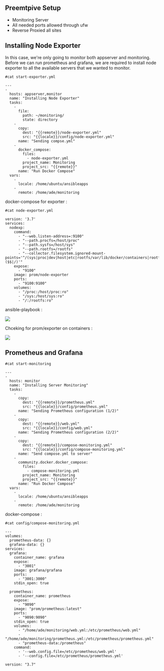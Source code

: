 ## Preemtpive Setup
- Monitoring Server
- All needed ports allowed through ufw
- Reverse Proxied all sites

## Installing Node Exporter

In this case, we're only going to monitor both appserver and monitoring.
Before we can run prometheus and grafana, we are required to install node exporter to all the available servers that we wanted to monitor.

```
#cat start-exporter.yml

---
-
  hosts: appserver,monitor
  name: "Installing Node Exporter"
  tasks:
    -
      file:
        path: ~/monitoring/
        state: directory
    -
      copy:
        dest: "{{remote}}/node-exporter.yml"
        src: "{{locale}}/config/node-exporter.yml"
      name: "Sending compse.yml"
    -
      docker_compose:
        files:
          - node-exporter.yml
        project_name: Monitoring
        project_src: "{{remote}}"
      name: "Run Docker Compose"
  vars:
    -
      locale: /home/ubuntu/ansibleapps
    -
      remote: /home/ade/monitoring
 ```

docker-compose for exporter :
```
#cat node-exporter.yml

version: '3.7'
services:
  nodexp:
    command:
      - "--web.listen-address=:9100"
      - "--path.procfs=/host/proc"
      - "--path.sysfs=/host/sys"
      - "--path.rootfs=/rootfs"
      - "--collector.filesystem.ignored-mount-points='^/(sys|proc|dev|host|etc|rootfs/var/lib/docker/containers|rootfs/var/lib/docker/overlay2|rootfs/run/docker/netns|rootfs/var/lib/docker/aufs)($$|/)'"
    expose:
      - "9100"
    image: prom/node-exporter
    ports:
      - "9100:9100"
    volumes:
      - "/proc:/host/proc:ro"
      - "/sys:/host/sys:ro"
      - "/:/rootfs:ro"
```

ansible-playbook :

![](https://github.com/ademuh/devops13-finaltask-ade/blob/main/media/exp2.png?raw=true)

Chceking for prom/exporter on containers :

![](https://github.com/ademuh/devops13-finaltask-ade/blob/main/media/exp1.png?raw=true)

## Prometheus and Grafana
```
#cat start-monitoring

---
-
  hosts: monitor
  name: "Installing Server Monitoring"
  tasks:
    -
      copy:
        dest: "{{remote}}/prometheus.yml"
        src: "{{locale}}/config/prometheus.yml"
      name: "Sending Prometheus configuration (1/2)"
    -
      copy:
        dest: "{{remote}}/web.yml"
        src: "{{locale}}/config/web.yml"
      name: "Sending Prometheus configuration (2/2)"
    -
      copy:
        dest: "{{remote}}/compose-monitoring.yml"
        src: "{{locale}}/config/compose-monitoring.yml"
      name: "Send compose.yml to server"
    -
      community.docker.docker_compose:
        files:
          - compose-monitoring.yml
        project_name: Monitoring
        project_src: "{{remote}}"
      name: "Run Docker Compose"
  vars:
    -
      locale: /home/ubuntu/ansibleapps
    -
      remote: /home/ade/monitoring
```

docker-compose :
```
#cat config/compose-monitoring.yml

---
volumes:
  prometheus-data: {}
  grafana-data: {}
services:
  grafana:
    container_name: grafana
    expose:
      - "3001"
    image: grafana/grafana
    ports:
      - "3001:3000"
    stdin_open: true

  prometheus:
    container_name: prometheus
    expose:
      - "9090"
    image: "prom/prometheus:latest"
    ports:
      - "9090:9090"
    stdin_open: true
    volumes:
      - "/home/ade/monitoring/web.yml:/etc/prometheus/web.yml"
      - "/home/ade/monitoring/prometheus.yml:/etc/prometheus/prometheus.yml"
      - "prometheus-data:/prometheus"
    command:
      - '--web.config.file=/etc/prometheus/web.yml'
      - '--config.file=/etc/prometheus/prometheus.yml'

version: "3.7"
```

